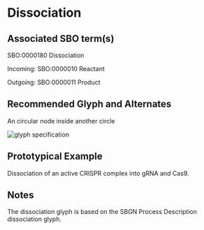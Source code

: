 # Dissociation

## Associated SBO term(s)
SBO:0000180 Dissociation

Incoming: SBO:0000010 Reactant

Outgoing: SBO:0000011 Product

## Recommended Glyph and Alternates
An circular node inside another circle

![glyph specification](dissociation-specification.png)

## Prototypical Example

Dissociation of an active CRISPR complex into gRNA and Cas9.

## Notes
The dissociation glyph is based on the SBGN Process Description dissociation glyph.
